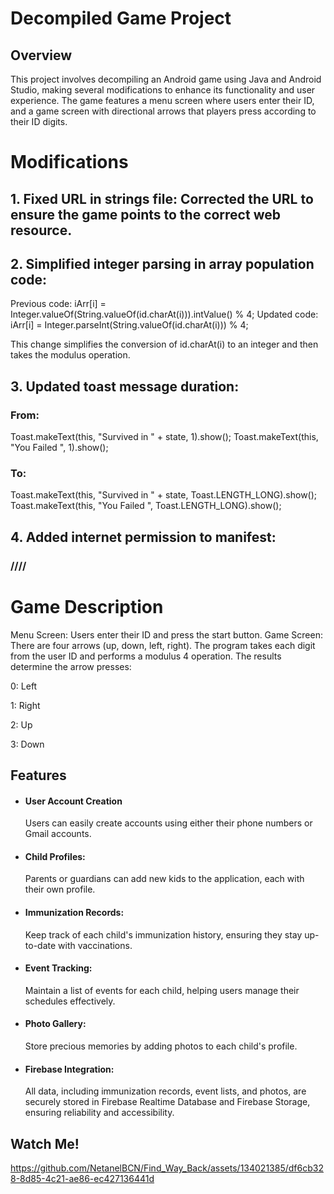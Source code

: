 
# Decompiled Game Project


## Overview

This project involves decompiling an Android game using Java and Android Studio, making several modifications to enhance its functionality and user experience. The game features a menu screen where users enter their ID, and a game screen with directional arrows that players press according to their ID digits.

# Modifications

## 1. Fixed URL in strings file: Corrected the URL to ensure the game points to the correct web resource.

## 2. Simplified integer parsing in array population code:
Previous code: iArr[i] = Integer.valueOf(String.valueOf(id.charAt(i))).intValue() % 4;
Updated code: iArr[i] = Integer.parseInt(String.valueOf(id.charAt(i))) % 4;

This change simplifies the conversion of id.charAt(i) to an integer and then takes the modulus operation.

## 3. Updated toast message duration:

### From: 

Toast.makeText(this, "Survived in " + state, 1).show();
Toast.makeText(this, "You Failed ", 1).show();

### To:

Toast.makeText(this, "Survived in " + state, Toast.LENGTH_LONG).show();
Toast.makeText(this, "You Failed ", Toast.LENGTH_LONG).show();

## 4. Added internet permission to manifest:

### //<uses-permission android:name="android.permission.INTERNET" />//





# Game Description

Menu Screen: Users enter their ID and press the start button.
Game Screen: There are four arrows (up, down, left, right).
The program takes each digit from the user ID and performs a modulus 4 operation.
The results determine the arrow presses:

0: Left

1: Right

2: Up

3: Down



## Features

- #### User Account Creation
  Users can easily create accounts using either their    phone numbers or Gmail accounts.


- #### Child Profiles:
  Parents or guardians can add new kids to the application, each with their own profile.
- #### Immunization Records:
  Keep track of each child's immunization history, ensuring they stay up-to-date with vaccinations.

- #### Event Tracking:
  Maintain a list of events for each child, helping users manage their schedules effectively.

- #### Photo Gallery:
  Store precious memories by adding photos to each child's profile.

- #### Firebase Integration:
  All data, including immunization records, event lists, and photos, are securely stored in Firebase Realtime Database and Firebase Storage, ensuring reliability and accessibility.





## Watch Me!




https://github.com/NetanelBCN/Find_Way_Back/assets/134021385/df6cb328-8d85-4c21-ae86-ec427136441d






